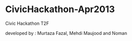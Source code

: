 CivicHackathon-Apr2013
======================

Civic Hackathon T2F

developed by : Murtaza Fazal, Mehdi Maujood and Noman 
